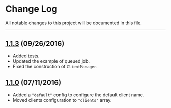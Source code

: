 # Change Log

All notable changes to this project will be documented in this file.

---

## [1.1.3][] (09/26/2016)

+ Added tests.
+ Updated the example of queued job.
+ Fixed the construction of `ClientManager`.

## [1.1.0][] (07/11/2016)

+ Added a `"default"` config to configure the default client name.
+ Moved clients configuration to `"clients"` array.

[1.1.0]: https://github.com/ElfSundae/Laravel-BearyChat/releases/tag/1.1.0
[1.1.3]: https://github.com/ElfSundae/Laravel-BearyChat/releases/tag/1.1.0
